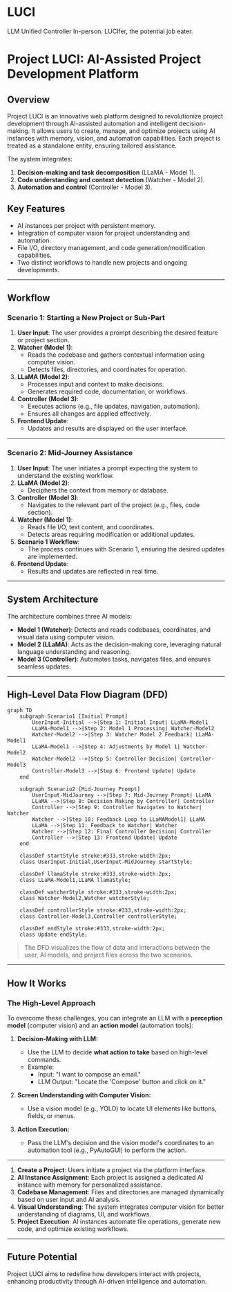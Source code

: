# LUCI
LLM Unified Controller In-person. LUCIfer, the potential job eater.


# **Project LUCI: AI-Assisted Project Development Platform**

## **Overview**
Project LUCI is an innovative web platform designed to revolutionize project development through AI-assisted automation and intelligent decision-making. It allows users to create, manage, and optimize projects using AI instances with memory, vision, and automation capabilities. Each project is treated as a standalone entity, ensuring tailored assistance.

The system integrates:
1. **Decision-making and task decomposition** (LLaMA - Model 1).
2. **Code understanding and context detection** (Watcher - Model 2).
3. **Automation and control** (Controller - Model 3).

## **Key Features**
- AI instances per project with persistent memory.
- Integration of computer vision for project understanding and automation.
- File I/O, directory management, and code generation/modification capabilities.
- Two distinct workflows to handle new projects and ongoing developments.

---

## **Workflow**

### **Scenario 1: Starting a New Project or Sub-Part**
1. **User Input**: The user provides a prompt describing the desired feature or project section.
2. **Watcher (Model 1)**:
   - Reads the codebase and gathers contextual information using computer vision.
   - Detects files, directories, and coordinates for operation.
3. **LLaMA (Model 2)**:
   - Processes input and context to make decisions.
   - Generates required code, documentation, or workflows.
4. **Controller (Model 3)**:
   - Executes actions (e.g., file updates, navigation, automation).
   - Ensures all changes are applied effectively.
5. **Frontend Update**:
   - Updates and results are displayed on the user interface.

---

### **Scenario 2: Mid-Journey Assistance**
1. **User Input**: The user initiates a prompt expecting the system to understand the existing workflow.
2. **LLaMA (Model 2)**:
   - Deciphers the context from memory or database.
3. **Controller (Model 3)**:
   - Navigates to the relevant part of the project (e.g., files, code section).
4. **Watcher (Model 1)**:
   - Reads file I/O, text content, and coordinates.
   - Detects areas requiring modification or additional updates.
5. **Scenario 1 Workflow**:
   - The process continues with Scenario 1, ensuring the desired updates are implemented.
6. **Frontend Update**:
   - Results and updates are reflected in real time.

---

## **System Architecture**
The architecture combines three AI models:
- **Model 1 (Watcher)**: Detects and reads codebases, coordinates, and visual data using computer vision.
- **Model 2 (LLaMA)**: Acts as the decision-making core, leveraging natural language understanding and reasoning.
- **Model 3 (Controller)**: Automates tasks, navigates files, and ensures seamless updates.

---

## **High-Level Data Flow Diagram (DFD)**

```mermaid
graph TD
    subgraph Scenario1 [Initial Prompt]
        UserInput-Initial -->|Step 1: Initial Input| LLaMA-Model1
        LLaMA-Model1 -->|Step 2: Model 1 Processing| Watcher-Model2
        Watcher-Model2 -->|Step 3: Watcher Model 2 Feedback| LLaMA-Model1
        LLaMA-Model1 -->|Step 4: Adjustments by Model 1| Watcher-Model2
        Watcher-Model2 -->|Step 5: Controller Decision| Controller-Model3
        Controller-Model3 -->|Step 6: Frontend Update| Update
    end

    subgraph Scenario2 [Mid-Journey Prompt]
        UserInput-MidJourney -->|Step 7: Mid-Journey Prompt| LLaMA
        LLaMA -->|Step 8: Decision Making by Controller| Controller
        Controller -->|Step 9: Controller Navigates to Watcher| Watcher
        Watcher -->|Step 10: Feedback Loop to LLaMAModel1| LLaMA
        LLaMA -->|Step 11: Feedback to Watcher| Watcher
        Watcher -->|Step 12: Final Controller Decision| Controller
        Controller -->|Step 13: Frontend Update| Update
    end

    classDef startStyle stroke:#333,stroke-width:2px;
    class UserInput-Initial,UserInput-MidJourney startStyle;

    classDef llamaStyle stroke:#333,stroke-width:2px;
    class LLaMA-Model1,LLaMA llamaStyle;

    classDef watcherStyle stroke:#333,stroke-width:2px;
    class Watcher-Model2,Watcher watcherStyle;

    classDef controllerStyle stroke:#333,stroke-width:2px;
    class Controller-Model3,Controller controllerStyle;

    classDef endStyle stroke:#333,stroke-width:2px;
    class Update endStyle;
```

> The DFD visualizes the flow of data and interactions between the user, AI models, and project files across the two scenarios.

---

## **How It Works**

### **The High-Level Approach**
To overcome these challenges, you can integrate an LLM with a **perception model** (computer vision) and an **action model** (automation tools):

1. **Decision-Making with LLM:**  
   - Use the LLM to decide **what action to take** based on high-level commands.
   - Example: 
     - Input: "I want to compose an email."
     - LLM Output: "Locate the 'Compose' button and click on it."

2. **Screen Understanding with Computer Vision:**  
   - Use a vision model (e.g., YOLO) to locate UI elements like buttons, fields, or menus.

3. **Action Execution:**  
   - Pass the LLM's decision and the vision model's coordinates to an automation tool (e.g., PyAutoGUI) to perform the action.

---

1. **Create a Project**: Users initiate a project via the platform interface.
2. **AI Instance Assignment**: Each project is assigned a dedicated AI instance with memory for personalized assistance.
3. **Codebase Management**: Files and directories are managed dynamically based on user input and AI analysis.
4. **Visual Understanding**: The system integrates computer vision for better understanding of diagrams, UI, and workflows.
5. **Project Execution**: AI instances automate file operations, generate new code, and optimize existing workflows.

---

## **Future Potential**
Project LUCI aims to redefine how developers interact with projects, enhancing productivity through AI-driven intelligence and automation.
